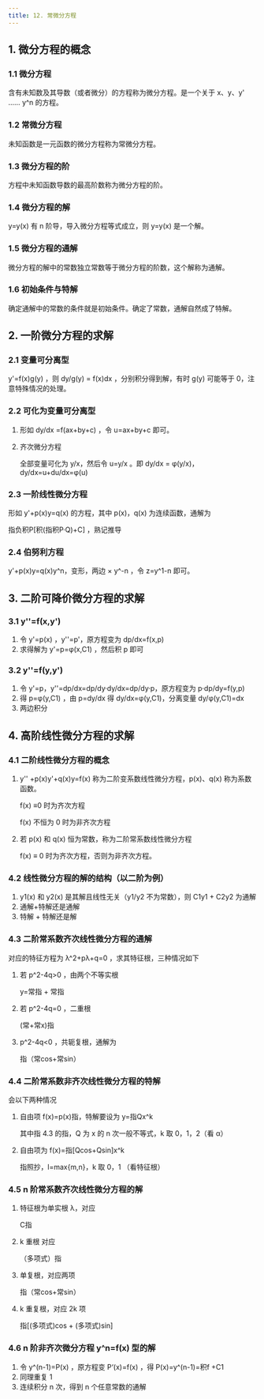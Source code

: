 ```yaml
---
title: 12. 常微分方程
---
```


## 1. 微分方程的概念

### 1.1 微分方程

含有未知数及其导数（或者微分）的方程称为微分方程。是一个关于 x、y、y' …… y^n 的方程。

### 1.2 常微分方程

未知函数是一元函数的微分方程称为常微分方程。

### 1.3 微分方程的阶

方程中未知函数导数的最高阶数称为微分方程的阶。

### 1.4 微分方程的解

y=y(x) 有 n 阶导，导入微分方程等式成立，则 y=y(x) 是一个解。

### 1.5 微分方程的通解

微分方程的解中的常数独立常数等于微分方程的阶数，这个解称为通解。

### 1.6 初始条件与特解

确定通解中的常数的条件就是初始条件。确定了常数，通解自然成了特解。

## 2. 一阶微分方程的求解

### 2.1 变量可分离型

y'=f(x)g(y) ，则 dy/g(y) = f(x)dx ，分别积分得到解，有时 g(y) 可能等于 0，注意特殊情况的处理。

### 2.2 可化为变量可分离型

1. 形如 dy/dx =f(ax+by+c) ，令 u=ax+by+c 即可。

2. 齐次微分方程

   全部变量可化为 y/x，然后令 u=y/x 。即 dy/dx = φ(y/x)，dy/dx=u+du/dx=φ(u)

### 2.3 一阶线性微分方程

形如 y'+p(x)y=q(x) 的方程，其中 p(x)，q(x) 为连续函数，通解为 

指负积P[积(指积P·Q)+C] ，熟记推导

### 2.4 伯努利方程

y'+p(x)y=q(x)y^n，变形，两边 × y^-n ，令 z=y^1-n 即可。

## 3. 二阶可降价微分方程的求解

### 3.1 y''=f(x,y') 

1. 令 y'=p(x) ，y''=p'，原方程变为 dp/dx=f(x,p)
2. 求得解为 y'=p=φ(x,C1) ，然后积 p 即可

### 3.2 y''=f(y,y') 

1. 令 y'=p，y''=dp/dx=dp/dy·dy/dx=dp/dy·p，原方程变为 p·dp/dy=f(y,p)
2. 得 p=φ(y,C1) ，由 p=dy/dx 得 dy/dx=φ(y,C1)，分离变量 dy/φ(y,C1)=dx
3. 两边积分

## 4. 高阶线性微分方程的求解

### 4.1 二阶线性微分方程的概念

1. y'' +p(x)y'+q(x)y=f(x) 称为二阶变系数线性微分方程，p(x)、q(x) 称为系数函数。

   f(x) ≡0 时为齐次方程

   f(x) 不恒为 0 时为非齐次方程

2. 若 p(x) 和 q(x) 恒为常数，称为二阶常系数线性微分方程

   f(x) ≡ 0 时为齐次方程，否则为非齐次方程。

### 4.2 线性微分方程的解的结构（以二阶为例）

1. y1(x) 和 y2(x) 是其解且线性无关（y1/y2 不为常数），则 C1y1 + C2y2 为通解
2. 通解+特解还是通解
3. 特解 + 特解还是解

### 4.3 二阶常系数齐次线性微分方程的通解

对应的特征方程为 λ^2+pλ+q=0 ，求其特征根，三种情况如下

1. 若 p^2-4q>0 ，由两个不等实根

   y=常指 + 常指

2. 若 p^2-4q=0 ，二重根

   (常+常x)指

3. p^2-4q<0 ，共轭复根，通解为

   指（常cos+常sin）

### 4.4 二阶常系数非齐次线性微分方程的特解

会以下两种情况

1. 自由项 f(x)=p(x)指，特解要设为 y=指Qx^k

   其中指 4.3 的指，Q 为 x 的 n 次一般不等式，k 取 0，1，2（看 α）

2. 自由项为 f(x)=指[Qcos+Qsin]x^k

   指照抄，l=max{m,n}，k 取 0，1 （看特征根）

### 4.5 n 阶常系数齐次线性微分方程的解

1. 特征根为单实根 λ，对应 

   C指

2. k 重根 对应 

   （多项式）指

3. 单复根，对应两项 

   指（常cos+常sin）

4. k 重复根，对应 2k 项

   指[(多项式)cos + (多项式)sin]

### 4.6 n 阶非齐次微分方程 y^n=f(x) 型的解

1. 令 y^(n-1)=P(x) ，原方程变 P‘(x)=f(x) ，得 P(x)=y^(n-1)=积f +C1
2. 同理重复 1
3. 连续积分 n 次，得到 n 个任意常数的通解